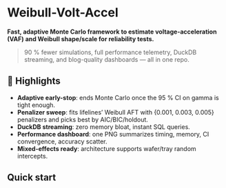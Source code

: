 # Weibull-Volt-Accel

**Fast, adaptive Monte Carlo framework to estimate voltage-acceleration (VAF) and Weibull shape/scale for reliability tests.**

> 90 % fewer simulations, full performance telemetry, DuckDB streaming, and blog-quality dashboards — all in one repo.

## 🌟 Highlights
- **Adaptive early-stop**: ends Monte Carlo once the 95 % CI on gamma is tight enough.
- **Penalizer sweep**: fits lifelines’ Weibull AFT with {0.001, 0.003, 0.005} penalizers and picks best by AIC/BIC/holdout.
- **DuckDB streaming**: zero memory bloat, instant SQL queries.
- **Performance dashboard**: one PNG summarizes timing, memory, CI convergence, accuracy scatter.
- **Mixed-effects ready**: architecture supports wafer/tray random intercepts.

## Quick start

